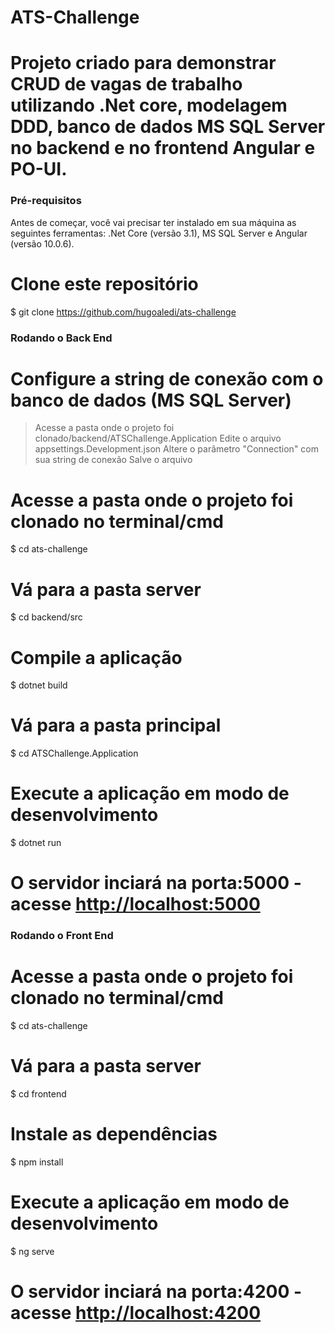 # ATS-Challenge

# Projeto criado para demonstrar CRUD de vagas de trabalho utilizando .Net core, modelagem DDD, banco de dados MS SQL Server no backend e no frontend Angular e PO-UI.


### Pré-requisitos

Antes de começar, você vai precisar ter instalado em sua máquina as seguintes ferramentas:
.Net Core (versão 3.1), MS SQL Server e Angular (versão 10.0.6). 

# Clone este repositório
$ git clone <https://github.com/hugoaledi/ats-challenge>

### Rodando o Back End

# Configure a string de conexão com o banco de dados (MS SQL Server)
> Acesse a pasta onde o projeto foi clonado/backend/ATSChallenge.Application
> Edite o arquivo appsettings.Development.json
> Altere o parâmetro "Connection" com sua string de conexão
> Salve o arquivo

# Acesse a pasta onde o projeto foi clonado no terminal/cmd
$ cd ats-challenge

# Vá para a pasta server
$ cd backend/src

# Compile a aplicação
$ dotnet build

# Vá para a pasta principal
$ cd ATSChallenge.Application

# Execute a aplicação em modo de desenvolvimento
$ dotnet run

# O servidor inciará na porta:5000 - acesse <http://localhost:5000>


### Rodando o Front End
# Acesse a pasta onde o projeto foi clonado no terminal/cmd
$ cd ats-challenge

# Vá para a pasta server
$ cd frontend

# Instale as dependências
$ npm install

# Execute a aplicação em modo de desenvolvimento
$ ng serve

# O servidor inciará na porta:4200 - acesse <http://localhost:4200>
